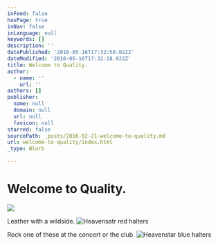 ```yaml
---
inFeed: false
hasPage: true
inNav: false
inLanguage: null
keywords: []
description: ''
datePublished: '2016-05-16T17:32:50.022Z'
dateModified: '2016-05-16T17:32:18.922Z'
title: Welcome to Quality.
author:
  - name: ''
    url: ''
authors: []
publisher:
  name: null
  domain: null
  url: null
  favicon: null
starred: false
sourcePath: _posts/2016-02-21-welcome-to-quality.md
url: welcome-to-quality/index.html
_type: Blurb

---
```

# Welcome to Quality.
![](https://the-grid-user-content.s3-us-west-2.amazonaws.com/1a25fcaa-9f8c-4068-a17b-f454a29b9e35.jpg)

Leather with a wildside.
![Heavensatr red halters](https://the-grid-user-content.s3-us-west-2.amazonaws.com/1744c91c-3706-4198-823f-0da70b275019.jpg)

Rock one of these at the concert or the club.
![Heavenstar blue halters](https://the-grid-user-content.s3-us-west-2.amazonaws.com/201d3a6b-2867-480e-8e9f-adde35fd0f5d.jpg)